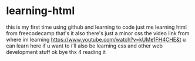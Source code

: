 # learning-html
this is my first time using github and learning to code
just me learning html from freecodecamp that's it
also there's just a minor css
the video link from where im learning
https://www.youtube.com/watch?v=kUMe1FH4CHE&t
u can learn here if u want to
i'll also be learning css and other web development stuff
ok bye thx 4 reading it
